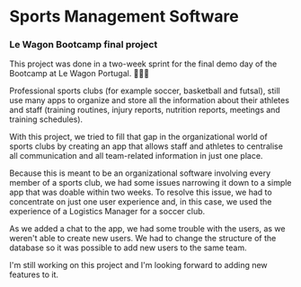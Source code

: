 <h1>Sports Management Software</h1>

<h3>Le Wagon Bootcamp final project</h3>

This project was done in a two-week sprint for the final demo day of the Bootcamp at Le Wagon Portugal. 👨🏻‍💻 

Professional sports clubs (for example soccer, basketball and futsal), still use many apps to organize and store all the information about their athletes and staff (training routines, injury reports, nutrition reports, meetings and training schedules). 

With this project, we tried to fill that gap in the organizational world of sports clubs by creating an app that allows staff and athletes to centralise all communication and all team-related information in just one place.

Because this is meant to be an organizational software involving every member of a sports club, we had some issues narrowing it down to a simple app that was doable within two weeks. To resolve this issue, we had to concentrate on just one user experience and, in this case, we used the experience of a Logistics Manager for a soccer club.

As we added a chat to the app, we had some trouble with the users, as we weren't able to create new users. We had to change the structure of the database so it was possible to add new users to the same team. 

I'm still working on this project and I'm looking forward to adding new features to it.
